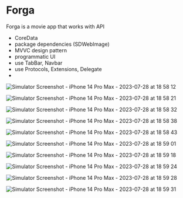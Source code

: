 # Forga
Forga is a movie app that works with API 
- CoreData
- package dependencies (SDWebImage)
- MVVC design pattern
- programmatic UI
- use TabBar, Navbar
- use Protocols, Extensions, Delegate
- 

![Simulator Screenshot - iPhone 14 Pro Max - 2023-07-28 at 18 58 12](https://github.com/AdhamRaouf/Forga/assets/102701098/713ec51e-5888-4606-8980-784ce77c5c87)

![Simulator Screenshot - iPhone 14 Pro Max - 2023-07-28 at 18 58 21](https://github.com/AdhamRaouf/Forga/assets/102701098/39fd96ac-0e32-4936-b093-8d8b3799cd16)

![Simulator Screenshot - iPhone 14 Pro Max - 2023-07-28 at 18 58 32](https://github.com/AdhamRaouf/Forga/assets/102701098/51ecd5eb-ff55-4bfd-8f7d-6b997d69af21)

![Simulator Screenshot - iPhone 14 Pro Max - 2023-07-28 at 18 58 38](https://github.com/AdhamRaouf/Forga/assets/102701098/8097e738-0eb4-4393-a45d-337de6c144a8)

![Simulator Screenshot - iPhone 14 Pro Max - 2023-07-28 at 18 58 43](https://github.com/AdhamRaouf/Forga/assets/102701098/48035a65-005f-459e-8b78-95c37d553232)

![Simulator Screenshot - iPhone 14 Pro Max - 2023-07-28 at 18 59 01](https://github.com/AdhamRaouf/Forga/assets/102701098/55f1ba82-523e-4a56-b3ca-42c51dc1e229)

![Simulator Screenshot - iPhone 14 Pro Max - 2023-07-28 at 18 59 18](https://github.com/AdhamRaouf/Forga/assets/102701098/912e9878-01eb-4b44-93dd-941e6ddc344e)

![Simulator Screenshot - iPhone 14 Pro Max - 2023-07-28 at 18 59 24](https://github.com/AdhamRaouf/Forga/assets/102701098/dd2c226e-829d-4b1d-9fa1-11dbcf04c00a)

![Simulator Screenshot - iPhone 14 Pro Max - 2023-07-28 at 18 59 28](https://github.com/AdhamRaouf/Forga/assets/102701098/19523eba-88ec-4d4a-b71f-d4338fca93c7)

![Simulator Screenshot - iPhone 14 Pro Max - 2023-07-28 at 18 59 31](https://github.com/AdhamRaouf/Forga/assets/102701098/e9004474-78d8-4ee4-94b3-497e685301ed)


